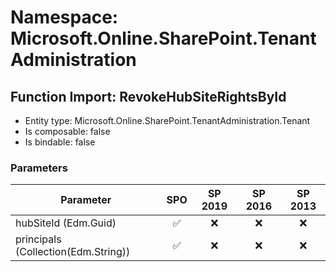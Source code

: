 # Namespace: Microsoft.Online.SharePoint.TenantAdministration

## Function Import: RevokeHubSiteRightsById

- Entity type: Microsoft.Online.SharePoint.TenantAdministration.Tenant
- Is composable: false
- Is bindable: false

### Parameters

Parameter | SPO | SP 2019 | SP 2016 | SP 2013
----------|:---:|:-------:|:-------:|:-------:
hubSiteId (Edm.Guid) | ✅ | ❌ | ❌ | ❌
principals (Collection(Edm.String)) | ✅ | ❌ | ❌ | ❌